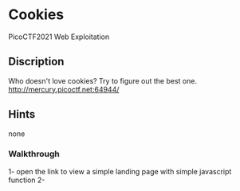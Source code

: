 # Cookies
PicoCTF2021 Web Exploitation 
## Discription 
Who doesn't love cookies? Try to figure out the best one. http://mercury.picoctf.net:64944/
## Hints
none

### Walkthrough 
1- open the link to view a simple landing page with simple javascript function
2-
